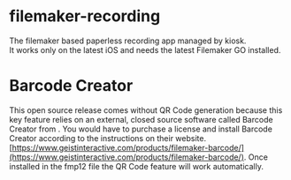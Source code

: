 # filemaker-recording
The filemaker based paperless recording app managed by kiosk.  
It works only on the latest iOS and needs the latest Filemaker GO installed.

# Barcode Creator
This open source release comes without QR Code generation because this key feature relies on an external, closed source software called Barcode Creator from . You would have to purchase a license and install Barcode Creator according to the instructions on their website. [https://www.geistinteractive.com/products/filemaker-barcode/](https://www.geistinteractive.com/products/filemaker-barcode/). Once installed in the fmp12 file the QR Code feature will work automatically.
